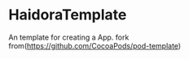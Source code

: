 # HaidoraTemplate
An template for creating a App. fork from(https://github.com/CocoaPods/pod-template)
